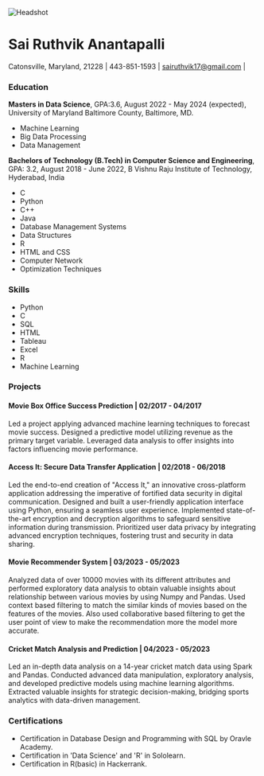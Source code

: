 ![Headshot]((https://github.com/SaiRuthvik17/UMBC-DATA606-Capstone/blob/main/Docs/headshot.jpeg))

# Sai Ruthvik Anantapalli
Catonsville, Maryland, 21228 | 443-851-1593 | sairuthvik17@gmail.com | 

### Education

**Masters in Data Science**, GPA:3.6, 
August 2022 - May 2024 (expected),
University of Maryland Baltimore County, Baltimore, MD.
- Machine Learning
- Big Data Processing
- Data Management


**Bachelors of Technology (B.Tech) in Computer Science and Engineering**, GPA: 3.2, August 2018 - June 2022, B Vishnu Raju Institute of Technology, Hyderabad, India
- C
- Python
- C++
- Java
- Database Management Systems
- Data Structures
- R
- HTML and CSS
- Computer Network
- Optimization Techniques



### Skills

- Python
- C
- SQL
- HTML
- Tableau
- Excel
- R
- Machine Learning

### Projects

#### Movie Box Office Success Prediction | 02/2017 - 04/2017

Led a project applying advanced machine learning techniques to forecast movie success. Designed a predictive model utilizing revenue as the primary target variable. Leveraged data analysis to offer insights into factors influencing movie performance.

#### Access It: Secure Data Transfer Application | 02/2018 - 06/2018

Led the end-to-end creation of "Access It," an innovative cross-platform application addressing the imperative of fortified data security in digital communication. Designed and built a user-friendly application interface using Python, ensuring a seamless user experience. Implemented state-of-the-art encryption and decryption algorithms to safeguard sensitive information during transmission. Prioritized user data privacy by integrating advanced encryption techniques, fostering trust and security in data sharing.

#### Movie Recommender System | 03/2023 - 05/2023

Analyzed data of over 10000 movies with its different attributes and performed exploratory data analysis to obtain valuable insights about relationship between various movies by using Numpy and Pandas. Used context based filtering to match the similar kinds of movies based on the features of the movies. Also used collaborative based filtering to get the user point of view to make the recommendation more the model more accurate. 

#### Cricket Match Analysis and Prediction | 04/2023 - 05/2023

Led an in-depth data analysis on a 14-year cricket match data using Spark and Pandas. Conducted advanced data manipulation, exploratory analysis, and developed predictive models using machine learning algorithms. Extracted valuable insights for strategic decision-making, bridging sports analytics with data-driven management.





### Certifications

- Certification in Database Design and Programming with SQL by Oravle Academy.
- Certification in 'Data Science' and 'R' in Sololearn.
- Certification in R(basic) in Hackerrank.

